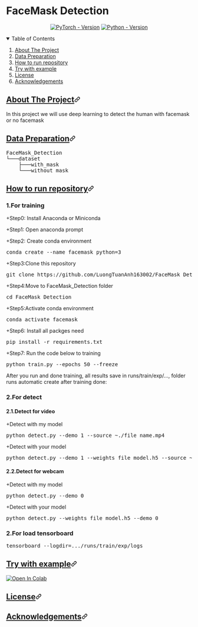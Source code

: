<h1>FaceMask Detection</h1>
<div align="center" dir="auto">
<a href="https://pytorch.org/get-started/locally/" rel="nofollow"><img src="https://camo.githubusercontent.com/5b90a2636e7d3247534bdc67c391162fe068def2780192540c72c5c4cb7382cc/68747470733a2f2f696d672e736869656c64732e696f2f62616467652f5059544f5243482d312e31302b2d7265643f7374796c653d666f722d7468652d6261646765266c6f676f3d7079746f726368" alt="PyTorch - Version" data-canonical-src="https://img.shields.io/badge/PYTORCH-1.10+-red?style=for-the-badge&amp;logo=pytorch" style="max-width: 100%;"></a>
<a href="https://www.python.org/downloads/" rel="nofollow"><img src="https://camo.githubusercontent.com/9563a47966e5e5d773f6221b3dbd3dc8c103c4001d80b4f05ca0beab94303f07/68747470733a2f2f696d672e736869656c64732e696f2f62616467652f505954484f4e2d332e372b2d7265643f7374796c653d666f722d7468652d6261646765266c6f676f3d707974686f6e266c6f676f436f6c6f723d7768697465" alt="Python - Version" data-canonical-src="https://img.shields.io/badge/PYTHON-3.7+-red?style=for-the-badge&amp;logo=python&amp;logoColor=white" style="max-width: 100%;"></a>
<br></p>
</div>

<details open="">
  <summary>Table of Contents</summary>
  <ol dir="auto">
    <li>
      <a href="#about-the-project">About The Project</a>
    </li>
    <li>
      <a href="#data-preparation">Data Preparation</a>
    </li>
    <li><a href="#Install">How to run repository</a></li>
    <li><a href="#Example">Try with example</a></li>
    <li><a href="#license">License</a></li>
    <li><a href="#acknowledgements">Acknowledgements</a></li>
  </ol>
</details>

<h2 tabindex="-1" id="user-content-about-the-project" dir="auto"><a class="heading-link" href="#about-the-project">About The Project<svg class="octicon octicon-link" viewBox="0 0 16 16" version="1.1" width="16" height="16" aria-hidden="true"><path d="m7.775 3.275 1.25-1.25a3.5 3.5 0 1 1 4.95 4.95l-2.5 2.5a3.5 3.5 0 0 1-4.95 0 .751.751 0 0 1 .018-1.042.751.751 0 0 1 1.042-.018 1.998 1.998 0 0 0 2.83 0l2.5-2.5a2.002 2.002 0 0 0-2.83-2.83l-1.25 1.25a.751.751 0 0 1-1.042-.018.751.751 0 0 1-.018-1.042Zm-4.69 9.64a1.998 1.998 0 0 0 2.83 0l1.25-1.25a.751.751 0 0 1 1.042.018.751.751 0 0 1 .018 1.042l-1.25 1.25a3.5 3.5 0 1 1-4.95-4.95l2.5-2.5a3.5 3.5 0 0 1 4.95 0 .751.751 0 0 1-.018 1.042.751.751 0 0 1-1.042.018 1.998 1.998 0 0 0-2.83 0l-2.5 2.5a1.998 1.998 0 0 0 0 2.83Z"></path></svg></a></h2>

<p dir="auto">In this project we will use deep learning to detect the human with facemask or no facemask</p>


<h2 tabindex="-1" id="user-content-about-the-project" dir="auto"><a class="heading-link" href="#data-preparation">Data Preparation<svg class="octicon octicon-link" viewBox="0 0 16 16" version="1.1" width="16" height="16" aria-hidden="true"><path d="m7.775 3.275 1.25-1.25a3.5 3.5 0 1 1 4.95 4.95l-2.5 2.5a3.5 3.5 0 0 1-4.95 0 .751.751 0 0 1 .018-1.042.751.751 0 0 1 1.042-.018 1.998 1.998 0 0 0 2.83 0l2.5-2.5a2.002 2.002 0 0 0-2.83-2.83l-1.25 1.25a.751.751 0 0 1-1.042-.018.751.751 0 0 1-.018-1.042Zm-4.69 9.64a1.998 1.998 0 0 0 2.83 0l1.25-1.25a.751.751 0 0 1 1.042.018.751.751 0 0 1 .018 1.042l-1.25 1.25a3.5 3.5 0 1 1-4.95-4.95l2.5-2.5a3.5 3.5 0 0 1 4.95 0 .751.751 0 0 1-.018 1.042.751.751 0 0 1-1.042.018 1.998 1.998 0 0 0-2.83 0l-2.5 2.5a1.998 1.998 0 0 0 0 2.83Z"></path></svg></a></h2>

<pre>FaceMask_Detection
└───dataset
    ├───with_mask
    └───without_mask
</pre>

<h2 tabindex="-1" id="user-content-about-the-project" dir="auto"><a class="heading-link" href="#Install">How to run repository<svg class="octicon octicon-link" viewBox="0 0 16 16" version="1.1" width="16" height="16" aria-hidden="true"><path d="m7.775 3.275 1.25-1.25a3.5 3.5 0 1 1 4.95 4.95l-2.5 2.5a3.5 3.5 0 0 1-4.95 0 .751.751 0 0 1 .018-1.042.751.751 0 0 1 1.042-.018 1.998 1.998 0 0 0 2.83 0l2.5-2.5a2.002 2.002 0 0 0-2.83-2.83l-1.25 1.25a.751.751 0 0 1-1.042-.018.751.751 0 0 1-.018-1.042Zm-4.69 9.64a1.998 1.998 0 0 0 2.83 0l1.25-1.25a.751.751 0 0 1 1.042.018.751.751 0 0 1 .018 1.042l-1.25 1.25a3.5 3.5 0 1 1-4.95-4.95l2.5-2.5a3.5 3.5 0 0 1 4.95 0 .751.751 0 0 1-.018 1.042.751.751 0 0 1-1.042.018 1.998 1.998 0 0 0-2.83 0l-2.5 2.5a1.998 1.998 0 0 0 0 2.83Z"></path></svg></a></h2>
  <h3>1.For training</h3>
  <p>+Step0: Install Anaconda or Miniconda</p>
  <p>+Step1: Open anaconda prompt</p>
  <p>+Step2: Create conda environment<p>
  <pre>conda create --name facemask python=3</pre>
  <p>+Step3:Clone this repository</p>
  <pre>git clone https://github.com/LuongTuanAnh163002/FaceMask_Detection.git</pre>
  <p>+Step4:Move to FaceMask_Detection folder</p>
  <pre>cd FaceMask_Detection</pre>
  <p>+Step5:Activate conda environment</p>
  <pre>conda activate facemask</pre>
  <p>+Step6: Install all packges need</p>
  <pre>pip install -r requirements.txt</pre>
  <p>+Step7: Run the code below to training</p>
  <pre>python train.py --epochs 50 --freeze</pre>
  <p>After you run and done training, all results save in runs/train/exp/..., folder runs automatic create after training done:</p>

  <h3>2.For detect</h3>
  <h4>2.1.Detect for video</h4>
  <p>+Detect with my model</p>
  <pre>python detect.py --demo 1 --source ~./file_name.mp4</pre>
  <p>+Detect with your model</p>
  <pre>python detect.py --demo 1 --weights file_model.h5 --source ~./file_name.mp4</pre>
  <h4>2.2.Detect for webcam</h4>
  <p>+Detect with my model</p>
  <pre>python detect.py --demo 0</pre>
  <p>+Detect with your model</p>
  <pre>python detect.py --weights file_model.h5 --demo 0</pre>
  <h3>2.For load tensorboard</h3>
  <pre>tensorboard --logdir=.../runs/train/exp/logs</pre>
<h2 tabindex="-1" id="user-content-about-the-project" dir="auto"><a class="heading-link" href="#Example">Try with example<svg class="octicon octicon-link" viewBox="0 0 16 16" version="1.1" width="16" height="16" aria-hidden="true"><path d="m7.775 3.275 1.25-1.25a3.5 3.5 0 1 1 4.95 4.95l-2.5 2.5a3.5 3.5 0 0 1-4.95 0 .751.751 0 0 1 .018-1.042.751.751 0 0 1 1.042-.018 1.998 1.998 0 0 0 2.83 0l2.5-2.5a2.002 2.002 0 0 0-2.83-2.83l-1.25 1.25a.751.751 0 0 1-1.042-.018.751.751 0 0 1-.018-1.042Zm-4.69 9.64a1.998 1.998 0 0 0 2.83 0l1.25-1.25a.751.751 0 0 1 1.042.018.751.751 0 0 1 .018 1.042l-1.25 1.25a3.5 3.5 0 1 1-4.95-4.95l2.5-2.5a3.5 3.5 0 0 1 4.95 0 .751.751 0 0 1-.018 1.042.751.751 0 0 1-1.042.018 1.998 1.998 0 0 0-2.83 0l-2.5 2.5a1.998 1.998 0 0 0 0 2.83Z"></path></svg></a></h2>

<a href="https://drive.google.com/file/d/1jUyWwxNbavW8ahRRY-kiNNF4Iphin9vT/view?usp=sharing" rel="nofollow"><img src="https://camo.githubusercontent.com/84f0493939e0c4de4e6dbe113251b4bfb5353e57134ffd9fcab6b8714514d4d1/68747470733a2f2f636f6c61622e72657365617263682e676f6f676c652e636f6d2f6173736574732f636f6c61622d62616467652e737667" alt="Open In Colab" data-canonical-src="https://colab.research.google.com/assets/colab-badge.svg" style="max-width: 100%;"></a>

<h2 tabindex="-1" id="user-content-about-the-project" dir="auto"><a class="heading-link" href="#license">License<svg class="octicon octicon-link" viewBox="0 0 16 16" version="1.1" width="16" height="16" aria-hidden="true"><path d="m7.775 3.275 1.25-1.25a3.5 3.5 0 1 1 4.95 4.95l-2.5 2.5a3.5 3.5 0 0 1-4.95 0 .751.751 0 0 1 .018-1.042.751.751 0 0 1 1.042-.018 1.998 1.998 0 0 0 2.83 0l2.5-2.5a2.002 2.002 0 0 0-2.83-2.83l-1.25 1.25a.751.751 0 0 1-1.042-.018.751.751 0 0 1-.018-1.042Zm-4.69 9.64a1.998 1.998 0 0 0 2.83 0l1.25-1.25a.751.751 0 0 1 1.042.018.751.751 0 0 1 .018 1.042l-1.25 1.25a3.5 3.5 0 1 1-4.95-4.95l2.5-2.5a3.5 3.5 0 0 1 4.95 0 .751.751 0 0 1-.018 1.042.751.751 0 0 1-1.042.018 1.998 1.998 0 0 0-2.83 0l-2.5 2.5a1.998 1.998 0 0 0 0 2.83Z"></path></svg></a></h2>

<h2 tabindex="-1" id="user-content-about-the-project" dir="auto"><a class="heading-link" href="#acknowledgements">Acknowledgements<svg class="octicon octicon-link" viewBox="0 0 16 16" version="1.1" width="16" height="16" aria-hidden="true"><path d="m7.775 3.275 1.25-1.25a3.5 3.5 0 1 1 4.95 4.95l-2.5 2.5a3.5 3.5 0 0 1-4.95 0 .751.751 0 0 1 .018-1.042.751.751 0 0 1 1.042-.018 1.998 1.998 0 0 0 2.83 0l2.5-2.5a2.002 2.002 0 0 0-2.83-2.83l-1.25 1.25a.751.751 0 0 1-1.042-.018.751.751 0 0 1-.018-1.042Zm-4.69 9.64a1.998 1.998 0 0 0 2.83 0l1.25-1.25a.751.751 0 0 1 1.042.018.751.751 0 0 1 .018 1.042l-1.25 1.25a3.5 3.5 0 1 1-4.95-4.95l2.5-2.5a3.5 3.5 0 0 1 4.95 0 .751.751 0 0 1-.018 1.042.751.751 0 0 1-1.042.018 1.998 1.998 0 0 0-2.83 0l-2.5 2.5a1.998 1.998 0 0 0 0 2.83Z"></path></svg></a></h2>
